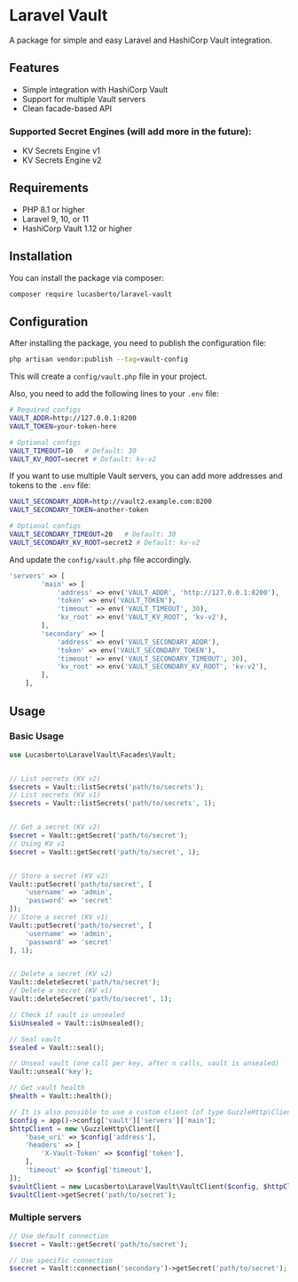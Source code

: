 # Laravel Vault

A package for simple and easy Laravel and HashiCorp Vault integration.

## Features

- Simple integration with HashiCorp Vault
- Support for multiple Vault servers
- Clean facade-based API

### Supported Secret Engines (will add more in the future):

- KV Secrets Engine v1
- KV Secrets Engine v2

## Requirements

- PHP 8.1 or higher
- Laravel 9, 10, or 11
- HashiCorp Vault 1.12 or higher

## Installation

You can install the package via composer:

```bash
composer require lucasberto/laravel-vault
```

## Configuration

After installing the package, you need to publish the configuration file:

```bash
php artisan vendor:publish --tag=vault-config
```

This will create a `config/vault.php` file in your project.

Also, you need to add the following lines to your `.env` file:

```bash
# Required configs
VAULT_ADDR=http://127.0.0.1:8200
VAULT_TOKEN=your-token-here

# Optional configs
VAULT_TIMEOUT=10   # Default: 30
VAULT_KV_ROOT=secret # Default: kv-v2
```

If you want to use multiple Vault servers, you can add more addresses and tokens to the `.env` file:

```bash
VAULT_SECONDARY_ADDR=http://vault2.example.com:8200
VAULT_SECONDARY_TOKEN=another-token

# Optional configs
VAULT_SECONDARY_TIMEOUT=20   # Default: 30
VAULT_SECONDARY_KV_ROOT=secret2 # Default: kv-v2
```

And update the `config/vault.php` file accordingly.

```php
'servers' => [
        'main' => [
            'address' => env('VAULT_ADDR', 'http://127.0.0.1:8200'),
            'token' => env('VAULT_TOKEN'),
            'timeout' => env('VAULT_TIMEOUT', 30),
            'kv_root' => env('VAULT_KV_ROOT', 'kv-v2'),
        ],
        'secondary' => [
            'address' => env('VAULT_SECONDARY_ADDR'),
            'token' => env('VAULT_SECONDARY_TOKEN'),
            'timeout' => env('VAULT_SECONDARY_TIMEOUT', 30),
            'kv_root' => env('VAULT_SECONDARY_KV_ROOT', 'kv-v2'),
        ],
    ],
```

## Usage

### Basic Usage

```php
use Lucasberto\LaravelVault\Facades\Vault;


// List secrets (KV v2)
$secrets = Vault::listSecrets('path/to/secrets');
// List secrets (KV v1)
$secrets = Vault::listSecrets('path/to/secrets', 1);


// Get a secret (KV v2)
$secret = Vault::getSecret('path/to/secret');
// Using KV v1
$secret = Vault::getSecret('path/to/secret', 1);


// Store a secret (KV v2)
Vault::putSecret('path/to/secret', [
    'username' => 'admin',
    'password' => 'secret'
]);
// Store a secret (KV v1)
Vault::putSecret('path/to/secret', [
    'username' => 'admin',
    'password' => 'secret'
], 1);


// Delete a secret (KV v2)
Vault::deleteSecret('path/to/secret');
// Delete a secret (KV v1)
Vault::deleteSecret('path/to/secret', 1);

// Check if vault is unsealed
$isUnsealed = Vault::isUnsealed();

// Seal vault
$sealed = Vault::seal();

// Unseal vault (one call per key, after n calls, vault is unsealed)
Vault::unseal('key');

// Get vault health
$health = Vault::health();

// It is also possible to use a custom client (of type GuzzleHttp\Client)
$config = app()->config['vault']['servers']['main'];
$httpClient = new \GuzzleHttp\Client([
    'base_uri' => $config['address'],
    'headers' => [
        'X-Vault-Token' => $config['token'],
    ],
    'timeout' => $config['timeout'],
]);
$vaultClient = new Lucasberto\LaravelVault\VaultClient($config, $httpClient);
$vaultClient->getSecret('path/to/secret');
```

### Multiple servers

```php
// Use default connection
$secret = Vault::getSecret('path/to/secret');

// Use specific connection
$secret = Vault::connection('secondary')->getSecret('path/to/secret');
```
